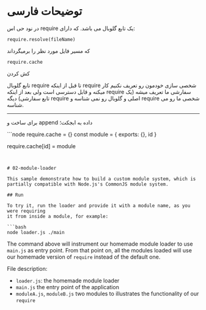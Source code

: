 # توضیحات فارسی

در نود حی اس require یک تابع گلوبال می باشد. که دارای:

```
require.resolve(fileName)
```

که مسیر فایل مورد نظر را برمیگرداند

```nodejs
require.cache
```
کش کردن

تابع گلوبال require تا قبل از اینکه require شخصی سازی خودمون رو تعریف نکنیم کار میکنه و قابل دسترسی است ولی بعد از اینکه require سفارشی ما تعریف میشه (یک تابع سفارشی)‌ دیگه require اصلی و گلوبال رو نمی شناسه و require شخصی ما رو می شناسه. 

************************************
برای ساخت و append داده به ابجکت؛

‍‍‍```node
require.cache = {}
const module = {
 exports: {},
 id
}

require.cache[id] = module
```


# 02-module-loader

This sample demonstrate how to build a custom module system, which is 
partially compatible with Node.js's CommonJS module system.

## Run

To try it, run the loader and provide it with a module name, as you were requiring
it from inside a module, for example:

```bash
node loader.js ./main
```

The command above will instrument our homemade module loader
to use `main.js` as entry point. From that point on, all the modules
loaded will use our homemade version of `require` instead of the
default one.

File description: 
- `loader.js`:  the homemade module loader
- `main.js` the entry point of the application
- `moduleA.js`, `moduleB.js` two modules to illustrates the functionality of our `require`
